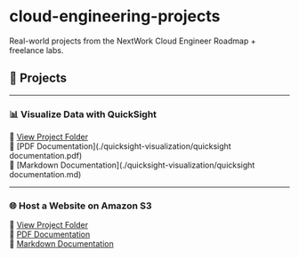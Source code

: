 # cloud-engineering-projects
Real-world projects from the NextWork Cloud Engineer Roadmap + freelance labs.

## 📁 Projects

---

### 📊 Visualize Data with QuickSight  
📂 [View Project Folder](./quicksight-visualization/)  
📎 [PDF Documentation](./quicksight-visualization/quicksight documentation.pdf)  
📝 [Markdown Documentation](./quicksight-visualization/quicksight documentation.md)

---

### 🌐 Host a Website on Amazon S3  
📂 [View Project Folder](./s3-website-hosting/)  
📎 [PDF Documentation](./s3-website-hosting/s3-documentation.pdf)  
📝 [Markdown Documentation](./s3-website-hosting/s3-documentation.md)
